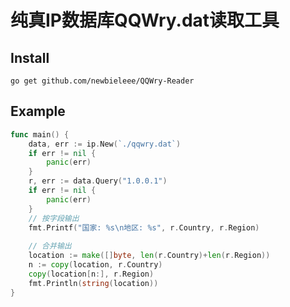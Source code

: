 # 纯真IP数据库QQWry.dat读取工具

## Install
`go get github.com/newbieleee/QQWry-Reader`

## Example
```Go
func main() {
    data, err := ip.New(`./qqwry.dat`)
    if err != nil {
        panic(err)
    }
    r, err := data.Query("1.0.0.1")
    if err != nil {
        panic(err)
    }
    // 按字段输出
    fmt.Printf("国家: %s\n地区: %s", r.Country, r.Region)
    
    // 合并输出
    location := make([]byte, len(r.Country)+len(r.Region))
    n := copy(location, r.Country)
    copy(location[n:], r.Region)
    fmt.Println(string(location))
}
```